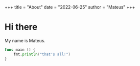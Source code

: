 +++
title = "About"
date = "2022-06-25"
author = "Mateus"
+++

# Hi there

My name is Mateus.

```go
func main () {
    fmt.println("that's all!")
}
```
